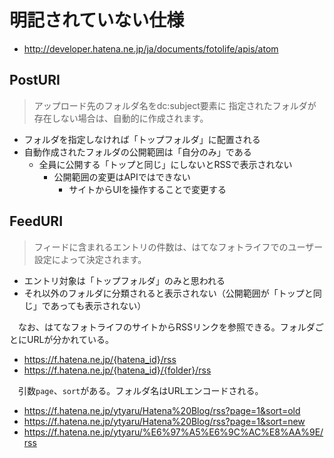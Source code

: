 # 明記されていない仕様

* http://developer.hatena.ne.jp/ja/documents/fotolife/apis/atom

## PostURI

> アップロード先のフォルダ名をdc:subject要素に
>   指定されたフォルダが存在しない場合は、自動的に作成されます。

* フォルダを指定しなければ「トップフォルダ」に配置される
* 自動作成されたフォルダの公開範囲は「自分のみ」である
  * 全員に公開する「トップと同じ」にしないとRSSで表示されない
    * 公開範囲の変更はAPIではできない
      * サイトからUIを操作することで変更する

## FeedURI

> フィードに含まれるエントリの件数は、はてなフォトライフでのユーザー設定によって決定されます。

* エントリ対象は「トップフォルダ」のみと思われる
* それ以外のフォルダに分類されると表示されない（公開範囲が「トップと同じ」であっても表示されない）

　なお、はてなフォトライフのサイトからRSSリンクを参照できる。フォルダごとにURLが分かれている。

* https://f.hatena.ne.jp/{hatena_id}/rss
* https://f.hatena.ne.jp/{hatena_id}/{folder}/rss

　引数`page`、`sort`がある。フォルダ名はURLエンコードされる。

* https://f.hatena.ne.jp/ytyaru/Hatena%20Blog/rss?page=1&sort=old
* https://f.hatena.ne.jp/ytyaru/Hatena%20Blog/rss?page=1&sort=new
* https://f.hatena.ne.jp/ytyaru/%E6%97%A5%E6%9C%AC%E8%AA%9E/rss
